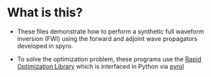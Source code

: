 What is this?
=============

* These files demonstrate how to perform a synthetic full waveform inversion (FWI) using the forward and adjoint wave propagators developed in spyro.

* To solve the optimization problem, these programs use the [Rapid Optimization Library](https://trilinos.github.io/pdfs/ROL.pdf) which is interfaced in Python via [pyrol](https://bitbucket.org/pyrol/pyrol/src/master/)
